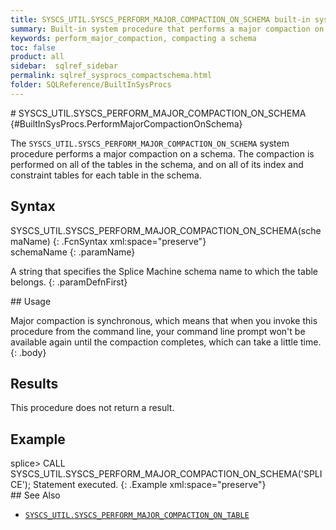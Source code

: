 ```yaml
---
title: SYSCS_UTIL.SYSCS_PERFORM_MAJOR_COMPACTION_ON_SCHEMA built-in system procedure
summary: Built-in system procedure that performs a major compaction on a schema.
keywords: perform_major_compaction, compacting a schema
toc: false
product: all
sidebar:  sqlref_sidebar
permalink: sqlref_sysprocs_compactschema.html
folder: SQLReference/BuiltInSysProcs
---
```

<section>
<div class="TopicContent" data-swiftype-index="true" markdown="1">
# SYSCS_UTIL.SYSCS_PERFORM_MAJOR_COMPACTION_ON_SCHEMA   {#BuiltInSysProcs.PerformMajorCompactionOnSchema}

The `SYSCS_UTIL.SYSCS_PERFORM_MAJOR_COMPACTION_ON_SCHEMA` system
procedure performs a major compaction on a schema. The compaction is
performed on all of the tables in the schema, and on all of its index
and constraint tables for each table in the schema.

## Syntax

<div class="fcnWrapperWide" markdown="1">
    SYSCS_UTIL.SYSCS_PERFORM_MAJOR_COMPACTION_ON_SCHEMA(schemaName)
{: .FcnSyntax xml:space="preserve"}

</div>
<div class="paramList" markdown="1">
schemaName
{: .paramName}

A string that specifies the Splice Machine schema name to which the
table belongs.
{: .paramDefnFirst}

</div>
## Usage

Major compaction is synchronous, which means that when you invoke this
procedure from the command line, your command line prompt won't be
available again until the compaction completes, which can take a little
time.
{: .body}

## Results

This procedure does not return a result.

## Example

<div class="preWrapperWide" markdown="1">
    splice> CALL SYSCS_UTIL.SYSCS_PERFORM_MAJOR_COMPACTION_ON_SCHEMA('SPLICE');
    Statement executed.
{: .Example xml:space="preserve"}

</div>
## See Also

* [`SYSCS_UTIL.SYSCS_PERFORM_MAJOR_COMPACTION_ON_TABLE`](sqlref_sysprocs_compacttable.html)

</div>
</section>

